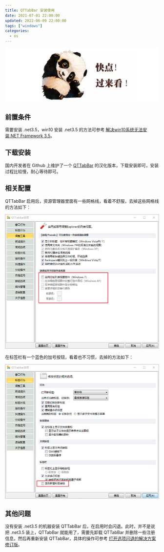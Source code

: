 ```yaml
---
title: QTTabBar 安装使用
date: 2021-07-01 22:00:00
updated: 2022-06-09 22:00:00
tags: ["windows"]
categories:
  - os
---
```


![](https://raw.githubusercontent.com/zhoulii/figure-bed/main/fig/panda-banner-1.png)

<!-- more -->

## 前置条件

需要安装 .net3.5，win10 安装 .net3.5 的方法可参考 [解决win10系统无法安装.NET Framework 3.5](https://jingyan.baidu.com/article/455a9950dbe21de167277823.html)。

## 下载安装

国内开发者在 Github 上维护了一个 [QTTabBar](https://github.com/indiff/qttabbar) 的汉化版本，下载安装即可，安装过程比较慢，耐心等待即可。

## 相关配置

QTTabBar 启用后，资源管理器里面有一些网格线，看着不舒服，去掉这些网格线的方法如下：

![](https://raw.githubusercontent.com/zhoulii/figure-bed/main/fig/remove_grid_lines_caused_by_qttabbar.png)

在标签栏有一个蓝色的加号按钮，看着也不习惯，去掉的方法如下：

![](https://raw.githubusercontent.com/zhoulii/figure-bed/main/fig/remove_blue_button_on_tab_bar.png)

## 其他问题

没有安装 .net3.5 的机器安装 QTTabBar 后，在启用时会闪退。此时，并不是说把 .net3.5 装上，QTTabBar 就能用了，需要先卸载 QTTabBar 并删除一些注册信息，然后再重新安装 QTTabBar，具体的操作可参考 [打开选项闪退的解决方案修订版](https://gitee.com/qwop/qttabbar/attach_files/581136/download)。

